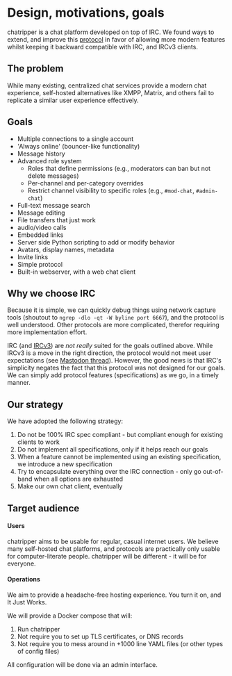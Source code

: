 # Design, motivations, goals

chatripper is a chat platform developed on top of IRC. We found 
ways to extend, and improve this [protocol](https://en.wikipedia.org/wiki/IRC) 
in favor of allowing more modern features whilst keeping it backward 
compatible with IRC, and IRCv3 clients.

## The problem

While many existing, centralized chat services provide a modern chat experience, 
self-hosted alternatives like XMPP, Matrix, and others fail to replicate a similar user 
experience effectively.

## Goals

- Multiple connections to a single account
- 'Always online' (bouncer-like functionality)
- Message history
- Advanced role system
  - Roles that define permissions (e.g., moderators can ban but not delete messages)  
  - Per-channel and per-category overrides  
  - Restrict channel visibility to specific roles (e.g., `#mod-chat`, `#admin-chat`)
- Full-text message search
- Message editing
- File transfers that just work
- audio/video calls
- Embedded links
- Server side Python scripting to add or modify behavior
- Avatars, display names, metadata
- Invite links
- Simple protocol
- Built-in webserver, with a web chat client

## Why we choose IRC

Because it is simple, we can quickly debug things using network capture
tools (shoutout to `ngrep -dlo -qt -W byline port 6667`), and the protocol 
is well understood. Other protocols are more complicated, therefor requiring 
more implementation effort. 

IRC (and [IRCv3](https://ircv3.net/)) are *not really* suited for the goals 
outlined above. While IRCv3 is a move in the right direction, the protocol would 
not meet user expectations (see [Mastodon thread](https://web.archive.org/web/20230418155309mp_/https://social.treehouse.systems/@ariadne/110199104168870444)). However, the good 
news is that IRC's simplicity negates the fact that this protocol was 
not designed for our goals. We can simply add protocol features 
(specifications) as we go, in a timely manner.

## Our strategy

We have adopted the following strategy:

1. Do not be 100% IRC spec compliant - but compliant enough for existing clients to work
2. Do not implement all specifications, only if it helps reach our goals
3. When a feature cannot be implemented using an existing specification, we introduce a new specification
4. Try to encapsulate everything over the IRC connection - only go out-of-band when all options are exhausted 
5. Make our own chat client, eventually

## Target audience

#### Users

chatripper aims to be usable for regular, casual internet users. We believe many 
self-hosted chat platforms, and protocols are practically 
only usable for computer-literate people. chatripper will be different - it 
will be for everyone.

#### Operations

We aim to provide a headache-free hosting experience. You turn it on, and It Just Works.

We will provide a Docker compose that will:

1. Run chatripper
2. Not require you to set up TLS certificates, or DNS records
3. Not require you to mess around in +1000 line YAML files (or other types of config files)

All configuration will be done via an admin interface.